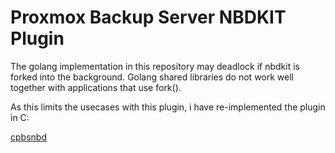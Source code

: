 # Proxmox Backup Server NBDKIT Plugin

The golang implementation in this repository may deadlock if nbdkit is forked
into the background. Golang shared libraries do not work well together with
applications that use fork().

As this limits the usecases with this plugin, i have re-implemented the plugin
in C:

[cpbsnbd](https://github.com/abbbi/cpbsnbd)
